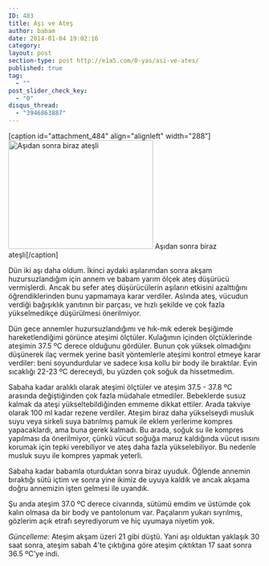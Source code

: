```yaml
---
ID: 483
title: Aşı ve Ateş
author: babam
date: 2014-01-04 19:02:16
category:
layout: post
section-type: post http://e1a5.com/0-yas/asi-ve-ates/
published: true
tag:
  - ""
post_slider_check_key:
  - "0"
disqus_thread:
  - "3946863887"
---
```

[caption id="attachment_484" align="alignleft" width="288"]<a href="http://e1a5.com/wp-content/uploads/2014/01/atesli.jpg"><img class=" wp-image-484  " title="Aşıdan sonra biraz ateşli" src="http://e1a5.com/wp-content/uploads/2014/01/atesli.jpg" alt="Aşıdan sonra biraz ateşli" width="288" height="216" /></a> Aşıdan sonra biraz ateşli[/caption]

Dün iki aşı daha oldum. İkinci aydaki aşılarımdan sonra akşam huzursuzlandığım için annem ve babam yarım ölçek ateş düşürücü vermişlerdi. Ancak bu sefer ateş düşürücülerin aşıların etkisini azalttığını öğrendiklerinden bunu yapmamaya karar verdiler. Aslında ateş, vücudun verdiği bağışıklık yanıtının bir parçası, ve hızlı şekilde ve çok fazla yükselmedikçe düşürülmesi önerilmiyor.

Dün gece annemler huzursuzlandığımı ve hık-mık ederek beşiğimde hareketlendiğimi görünce ateşimi ölçtüler. Kulağımın içinden ölçtüklerinde ateşimin 37.5 ºC derece olduğunu gördüler. Bunun çok yüksek olmadığını düşünerek ilaç vermek yerine basit yöntemlerle ateşimi kontrol etmeye karar verdiler: beni soyundurdular ve sadece kısa kollu bir body ile bıraktılar. Evin sıcaklığı 22-23 ºC dereceydi, bu yüzden çok soğuk da hissetmedim.

Sabaha kadar aralıklı olarak ateşimi ölçtüler ve ateşim 37.5 - 37.8 ºC arasında değiştiğinden çok fazla müdahale etmediler. Bebeklerde susuz kalmak da ateşi yükseltebildiğinden emmeme dikkat ettiler. Arada takviye olarak 100 ml kadar rezene verdiler. Ateşim biraz daha yükselseydi musluk suyu veya sirkeli suya batırılmış pamuk ile eklem yerlerime kompres yapacaklardı, ama buna gerek kalmadı. Bu arada, soğuk su ile kompres yapılması da önerilmiyor, çünkü vücut soğuğa maruz kaldığında vücut ısısını korumak için tepki verebiliyor ve ateş daha fazla yükselebiliyor. Bu nedenle musluk suyu ile kompres yapmak yeterli.

Sabaha kadar babamla oturduktan sonra biraz uyuduk. Öğlende annemin bıraktığı sütü içtim ve sonra yine ikimiz de uyuya kaldık ve ancak akşama doğru annemizin işten gelmesi ile uyandık.

Şu anda ateşim 37.0 ºC derece civarında, sütümü emdim ve üstümde çok kalın olmasa da bir body ve pantolonum var. Paçalarım yukarı sıyrılmış, gözlerim açık etrafı seyrediyorum ve hiç uyumaya niyetim yok.

<em>Güncelleme:</em> Ateşim akşam üzeri 21 gibi düştü. Yani aşı olduktan yaklaşık 30 saat sonra, ateşim sabah 4'te çıktığına göre ateşim çıktıktan 17 saat sonra 36.5 ºC'ye indi.

